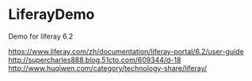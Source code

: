 LiferayDemo
===========

Demo for liferay 6.2

https://www.liferay.com/zh/documentation/liferay-portal/6.2/user-guide
http://supercharles888.blog.51cto.com/609344/d-18
http://www.huqiwen.com/category/technology-share/liferay/